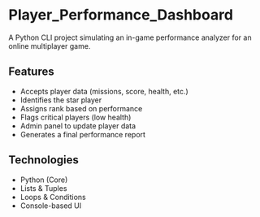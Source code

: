 # Player_Performance_Dashboard
A Python CLI project simulating an in-game performance analyzer for an online multiplayer game.

## Features
- Accepts player data (missions, score, health, etc.)
- Identifies the star player
- Assigns rank based on performance
- Flags critical players (low health)
- Admin panel to update player data
- Generates a final performance report

## Technologies
- Python (Core)
- Lists & Tuples
- Loops & Conditions
- Console-based UI
